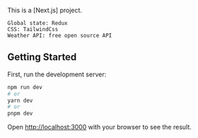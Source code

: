 This is a [Next.js] project.

```
Global state: Redux
CSS: TailwindCss
Weather API: free open source API
```

## Getting Started

First, run the development server:

```bash
npm run dev
# or
yarn dev
# or
pnpm dev
```

Open [http://localhost:3000](http://localhost:3000) with your browser to see the
result.
